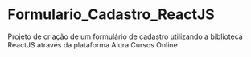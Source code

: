 # Formulario_Cadastro_ReactJS
Projeto de criação de um formulário de cadastro utilizando a biblioteca ReactJS através da plataforma Alura Cursos Online
